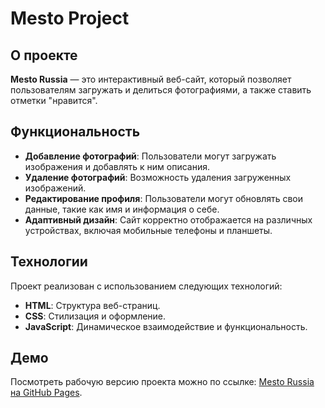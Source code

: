 # Mesto Project

## О проекте
**Mesto Russia** — это интерактивный веб-сайт, который позволяет пользователям загружать и делиться фотографиями, а также ставить отметки "нравится".

## Функциональность
- **Добавление фотографий**: Пользователи могут загружать изображения и добавлять к ним описания.
- **Удаление фотографий**: Возможность удаления загруженных изображений.
- **Редактирование профиля**: Пользователи могут обновлять свои данные, такие как имя и информация о себе.
- **Адаптивный дизайн**: Сайт корректно отображается на различных устройствах, включая мобильные телефоны и планшеты.

## Технологии
Проект реализован с использованием следующих технологий:
- **HTML**: Структура веб-страниц.
- **CSS**: Стилизация и оформление.
- **JavaScript**: Динамическое взаимодействие и функциональность.

## Демо
Посмотреть рабочую версию проекта можно по ссылке: [Mesto Russia на GitHub Pages](https://nizrum.github.io/mesto-project/).